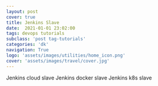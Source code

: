 ```yaml
---
layout: post
cover: true
title: Jenkins Slave
date:  2021-01-01 23:02:00
tags: devops tutorials
subclass: 'post tag-tutorials'
categories: 'dk'
navigation: True
logo: 'assets/images/utilities/home_icon.png'
cover: 'assets/images/travel/cover.jpg'
---
```

Jenkins cloud slave
Jenkins docker slave
Jenkins k8s slave